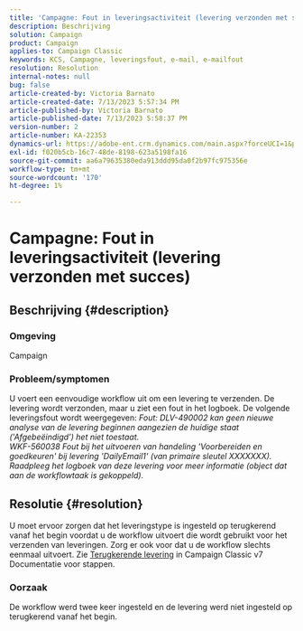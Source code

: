 ```yaml
---
title: 'Campagne: Fout in leveringsactiviteit (levering verzonden met succes)'
description: Beschrijving
solution: Campaign
product: Campaign
applies-to: Campaign Classic
keywords: KCS, Campagne, leveringsfout, e-mail, e-mailfout
resolution: Resolution
internal-notes: null
bug: false
article-created-by: Victoria Barnato
article-created-date: 7/13/2023 5:57:34 PM
article-published-by: Victoria Barnato
article-published-date: 7/13/2023 5:58:37 PM
version-number: 2
article-number: KA-22353
dynamics-url: https://adobe-ent.crm.dynamics.com/main.aspx?forceUCI=1&pagetype=entityrecord&etn=knowledgearticle&id=b31db8bc-a621-ee11-9cbe-6045bd006295
exl-id: f020b5cb-16c7-48de-8198-623a5198fa16
source-git-commit: aa6a79635380eda913ddd95da0f2b97fc975356e
workflow-type: tm+mt
source-wordcount: '170'
ht-degree: 1%

---
```


# Campagne: Fout in leveringsactiviteit (levering verzonden met succes)

## Beschrijving {#description}


### Omgeving

Campaign

### Probleem/symptomen

U voert een eenvoudige workflow uit om een levering te verzenden. De levering wordt verzonden, maar u ziet een fout in het logboek. De volgende leveringsfout wordt weergegeven:
*Fout: DLV-490002 kan geen nieuwe analyse van de levering beginnen aangezien de huidige staat (&#39;Afgebeëindigd&#39;) het niet toestaat.
<br>WKF-560038 Fout bij het uitvoeren van handeling &#39;Voorbereiden en goedkeuren&#39; bij levering &#39;DailyEmail1&#39; (van primaire sleutel XXXXXXX). Raadpleeg het logboek van deze levering voor meer informatie (object dat aan de workflowtaak is gekoppeld).*


## Resolutie {#resolution}


U moet ervoor zorgen dat het leveringstype is ingesteld op terugkerend vanaf het begin voordat u de workflow uitvoert die wordt gebruikt voor het verzenden van leveringen. Zorg er ook voor dat u de workflow slechts eenmaal uitvoert. Zie [Terugkerende levering](https://experienceleague.adobe.com/docs/campaign-classic/using/automating-with-workflows/action-activities/recurring-delivery.html?lang=en) in Campaign Classic v7 Documentatie voor stappen.

### Oorzaak

De workflow werd twee keer ingesteld en de levering werd niet ingesteld op terugkerend vanaf het begin.
